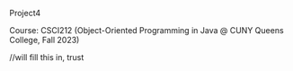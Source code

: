 Project4

Course: CSCI212 (Object-Oriented Programming in Java @ CUNY Queens College, Fall 2023)

//will fill this in, trust
